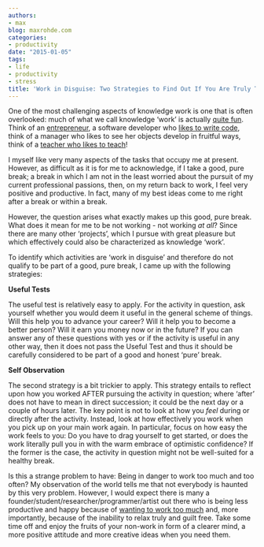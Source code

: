 ```yaml
---
authors:
- max
blog: maxrohde.com
categories:
- productivity
date: "2015-01-05"
tags:
- life
- productivity
- stress
title: 'Work in Disguise: Two Strategies to Find Out If You Are Truly Taking a Break'
---
```


One of the most challenging aspects of knowledge work is one that is often overlooked: much of what we call knowledge ‘work’ is actually [quite fun](http://hrdictionaryblog.com/2013/11/22/fun-at-work-what-it-means-to-millennials/). Think of an [entrepreneur](https://enterpriseessentials.wordpress.com/2013/12/23/life-work-and-fun-career-coaching-with-a-twist/), a software developer who [likes to write code](http://mariannetwork2015.wordpress.com/2014/11/30/another-one-bytes-the-dust-student-finds-passion-for-programming/), think of a manager who likes to see her objects develop in fruitful ways, think of a [teacher who likes to teach](http://floatingindreams.com/2011/09/22/why-teaching-is-fun/)!

I myself like very many aspects of the tasks that occupy me at present. However, as difficult as it is for me to acknowledge, if I take a good, pure break; a break in which I am not in the least worried about the pursuit of my current professional passions, then, on my return back to work, I feel very positive and productive. In fact, many of my best ideas come to me right after a break or within a break.

However, the question arises what exactly makes up this good, pure break. What does it mean for me to be not working - not working _at all_? Since there are many other ‘projects’, which I pursue with great pleasure but which effectively could also be characterized as knowledge ‘work’.

To identify which activities are ‘work in disguise’ and therefore do not qualify to be part of a good, pure break, I came up with the following strategies:

**Useful Tests**

The useful test is relatively easy to apply. For the activity in question, ask yourself whether you would deem it useful in the general scheme of things. Will this help you to advance your career? Will it help you to become a better person? Will it earn you money now or in the future? If you can answer any of these questions with yes or if the activity is useful in any other way, then it does not pass the Useful Test and thus it should be carefully considered to be part of a good and honest ‘pure’ break.

**Self Observation**

The second strategy is a bit trickier to apply. This strategy entails to reflect upon how you worked AFTER pursuing the activity in question; where ‘after’ does not have to mean in direct succession; it could be the next day or a couple of hours later. The key point is not to look at how you _feel_ during or directly after the activity. Instead, look at how effectively you work when you pick up on your main work again. In particular, focus on how easy the work feels to you: Do you have to drag yourself to get started, or does the work literally pull you in with the warm embrace of optimistic confidence? If the former is the case, the activity in question might not be well-suited for a healthy break.

Is this a strange problem to have: Being in danger to work too much and too often? My observation of the world tells me that not everybody is haunted by this very problem. However, I would expect there is many a founder/student/researcher/programmer/artist out there who is being less productive and happy because of [wanting to work too much](https://warriorwriters.wordpress.com/2012/08/10/all-work-and-no-play-is-no-fun-and-no-good/) and, more importantly, because of the inability to relax truly and guilt free. Take some time off and enjoy the fruits of your non-work in form of a clearer mind, a more positive attitude and more creative ideas when you need them.